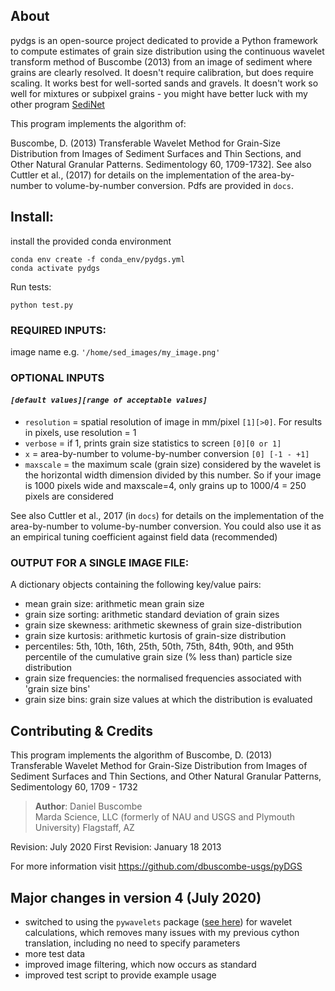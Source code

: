 
## About

pydgs is an open-source project dedicated to provide a Python framework to compute estimates of grain size distribution  using the continuous wavelet transform method of Buscombe (2013) from an image of sediment where grains are clearly resolved. It doesn't require calibration, but does require scaling. It works best for well-sorted sands and gravels. It doesn't work so well for mixtures or subpixel grains - you might have better luck with my other program [SediNet](https://github.com/MARDAScience/SediNet)

This program implements the algorithm of:

Buscombe, D. (2013) Transferable Wavelet Method for Grain-Size Distribution from Images of Sediment Surfaces and Thin Sections, and Other Natural Granular Patterns. Sedimentology 60, 1709-1732]. See also Cuttler et al., (2017) for details on the implementation of the area-by-number to volume-by-number conversion. Pdfs are provided in `docs`.


## Install:
 install the provided conda environment

```
conda env create -f conda_env/pydgs.yml
conda activate pydgs
```

Run tests:
```
python test.py
```

### REQUIRED INPUTS:

 image name e.g. `'/home/sed_images/my_image.png'`

### OPTIONAL INPUTS

#### ***`[default values][range of acceptable values]`***

 * `resolution` = spatial resolution of image in mm/pixel `[1][>0]`. For results in pixels, use resolution = 1
 * `verbose` = if 1, prints grain size statistics to screen `[0][0 or 1]`
 * `x` = area-by-number to volume-by-number conversion `[0] [-1 - +1]`
 * `maxscale` =  the maximum scale (grain size) considered by the wavelet is the horizontal width dimension divided by this number. So if your image is 1000 pixels wide and maxscale=4, only grains up to 1000/4 = 250 pixels are considered

See also Cuttler et al., 2017 (in `docs`) for details on the implementation of the area-by-number to volume-by-number conversion. You could also use it as an empirical tuning coefficient against field data (recommended)


### OUTPUT FOR A SINGLE IMAGE FILE:

A dictionary objects containing the following key/value pairs:
* mean grain size: arithmetic mean grain size
* grain size sorting: arithmetic standard deviation of grain sizes
* grain size skewness: arithmetic skewness of grain size-distribution
* grain size kurtosis: arithmetic kurtosis of grain-size distribution
* percentiles: 5th, 10th, 16th, 25th, 50th, 75th, 84th, 90th, and 95th percentile of the cumulative grain size (% less than) particle size distribution
* grain size frequencies: the normalised frequencies associated with 'grain size bins'
* grain size bins: grain size values at which the distribution is evaluated


## Contributing & Credits

This program implements the algorithm of
Buscombe, D. (2013) Transferable Wavelet Method for Grain-Size Distribution from Images of Sediment Surfaces and Thin Sections, and Other Natural Granular Patterns, Sedimentology 60, 1709 - 1732

> **Author**:  Daniel Buscombe  
>          Marda Science, LLC
>          (formerly of NAU and USGS and Plymouth University)
>          Flagstaff, AZ   

 Revision: July 2020
 First Revision: January 18 2013

For more information visit <https://github.com/dbuscombe-usgs/pyDGS>


## Major changes in version 4 (July 2020)

* switched to using the `pywavelets` package ([see here](https://pywavelets.readthedocs.io/en/latest/)) for wavelet calculations, which removes many issues with my previous cython translation, including no need to specify parameters
* more test data
* improved image filtering, which now occurs as standard
* improved test script to provide example usage
